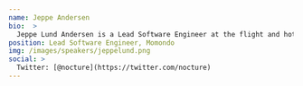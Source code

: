```yaml
---
name: Jeppe Andersen
bio:  >
  Jeppe Lund Andersen is a Lead Software Engineer at the flight and hotel search engine Momondo where he is heading the team working with all aspects of building a Continuous Delivery and Deployment platform for backend development teams at Momondo. Before joining Momondo he worked at Microsoft, helping others succeed with .NET and Azure.
position: Lead Software Engineer, Momondo
img: /images/speakers/jeppelund.png
social: >
  Twitter: [@nocture](https://twitter.com/nocture)
---
```

